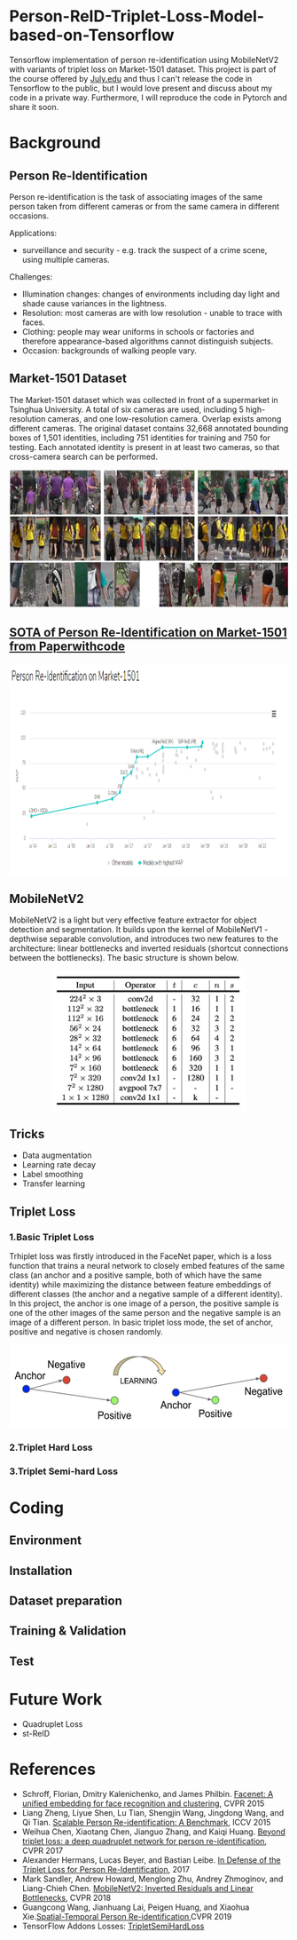 # Person-ReID-Triplet-Loss-Model-based-on-Tensorflow
Tensorflow implementation of person re-identification using MobileNetV2 with variants of triplet loss on Market-1501 dataset. 
This project is part of the course offered by [July.edu](http://www.julyedu.com/) and thus I can't release the code in Tensorflow to the public, but I would love present and discuss about my code in a private way. Furthermore, I will reproduce the code in Pytorch and share it soon.
# Background
## Person Re-Identification
Person re-identification is the task of associating images of the same person taken from different cameras or from the same camera in different occasions.

Applications:
- surveillance and security - e.g. track the suspect of a crime scene, using multiple cameras.

Challenges:
- Illumination changes: changes of environments including day light and shade cause variances in the lightness.
- Resolution: most cameras are with low resolution - unable to trace with faces.
- Clothing: people may wear uniforms in schools or factories and therefore appearance-based algorithms cannot distinguish subjects.
- Occasion: backgrounds of walking people vary.
## Market-1501 Dataset
The Market-1501 dataset which was collected in front of a supermarket in Tsinghua University. A total of six cameras are used, including 5 high-resolution cameras, and one low-resolution camera. Overlap exists among different cameras. The original dataset contains 32,668 annotated bounding boxes of 1,501 identities, including 751 identities for training and 750 for testing. Each annotated identity is present in at least two cameras, so that cross-camera search can be performed. 

<div align=center><img src="https://github.com/Mu-ING/Person-ReID-Triplet-Loss-Model-based-on-Tensorflow/blob/master/Photos/Market1501.jpg" width="650" height="250"></div> 

## [SOTA of Person Re-Identification on Market-1501 from Paperwithcode](https://paperswithcode.com/sota/person-re-identification-on-market-1501) 

<div align=center><img src="https://github.com/Mu-ING/Person-ReID-Triplet-Loss-Model-based-on-Tensorflow/blob/master/Photos/SOTA%20ReID%20on%20Market-1501.png" width="1200" height="380"></div> 

## MobileNetV2
MobileNetV2 is a light but very effective feature extractor for object detection and segmentation. It builds upon the kernel of MobileNetV1 - depthwise separable convolution, and introduces two new features to the architecture: linear bottlenecks and inverted residuals (shortcut connections between the bottlenecks). The basic structure is shown below.

<div align=center><img src="https://github.com/Mu-ING/Person-ReID-Triplet-Loss-Model-based-on-Tensorflow/blob/master/Photos/MobileNetV2%20Architecture.jpg" width="350" height="250"></div> 

## Tricks
- Data augmentation
- Learning rate decay
- Label smoothing
- Transfer learning

## Triplet Loss
### 1.Basic Triplet Loss
Trhiplet loss was firstly introduced in the FaceNet paper, which is a loss function that trains a neural network to closely embed features of the same class (an anchor and a positive sample, both of which have the same identity) while maximizing the distance between feature embeddings of different classes (the anchor and a negative sample of a different identity). In this project, the anchor is one image of a person, the positive sample is one of the other images of the same person and the negative sample is an image of a different person. In basic triplet loss mode, the set of anchor, positive and negative is chosen randomly.

<div align=center><img src="https://github.com/Mu-ING/Person-ReID-Triplet-Loss-Model-based-on-Tensorflow/blob/master/Photos/tripletloss.jpg" width="580" height="150"></div>

### 2.Triplet Hard Loss

### 3.Triplet Semi-hard Loss

# Coding
## Environment
## Installation
## Dataset preparation
## Training & Validation
## Test

# Future Work
- Quadruplet Loss
- st-ReID

# References
- Schroff, Florian, Dmitry Kalenichenko, and James Philbin. [Facenet: A unified embedding for face recognition and clustering](https://arxiv.org/abs/1503.03832), CVPR 2015
- Liang Zheng, Liyue Shen, Lu Tian, Shengjin Wang, Jingdong Wang, and Qi Tian. [Scalable Person Re-identification: A Benchmark](https://www.cv-foundation.org/openaccess/content_iccv_2015/papers/Zheng_Scalable_Person_Re-Identification_ICCV_2015_paper.pdf), ICCV 2015
- Weihua Chen, Xiaotang Chen, Jianguo Zhang, and Kaiqi Huang. [Beyond triplet loss: a deep quadruplet network for person re-identification](https://arxiv.org/abs/1704.01719), CVPR 2017
- Alexander Hermans, Lucas Beyer, and Bastian Leibe. [In Defense of the Triplet Loss for Person Re-Identification](https://arxiv.org/abs/1703.07737), 2017
- Mark Sandler, Andrew Howard, Menglong Zhu, Andrey Zhmoginov, and Liang-Chieh Chen. [MobileNetV2: Inverted Residuals and Linear Bottlenecks](https://arxiv.org/abs/1801.04381), CVPR 2018
- Guangcong Wang, Jianhuang Lai, Peigen Huang, and Xiaohua Xie.[Spatial-Temporal Person Re-identification](https://arxiv.org/abs/1812.03282),CVPR 2019
- TensorFlow Addons Losses: [TripletSemiHardLoss](https://www.tensorflow.org/addons/tutorials/losses_triplet)
